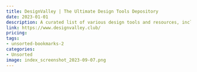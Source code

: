 ```yaml
---
title: DesignValley | The Ultimate Design Tools Depository
date: 2023-01-01
description: A curated list of various design tools and resources, including color palette generators, icon libraries, font resources, and more.
link: https://www.designvalley.club/
pricing: 
tags: 
- unsorted-bookmarks-2 
categories: 
- Unsorted 
image: index_screenshot_2023-09-07.png
---
```

